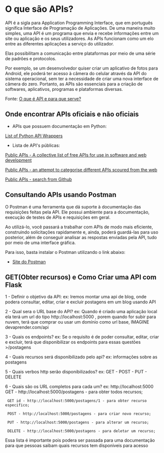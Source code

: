 # O que são APIs?

API é a sigla para Application Programming Interface, que em português significa Interface de Programação de Aplicações. De uma maneira muito simples, uma API é um programa que envia e recebe informações entre um site ou aplicação e os seus utilizadores. As APIs funcionam como um elo entre as diferentes aplicações a serviço do utilizador.

Elas possibilitam a comunicação entre plataformas por meio de uma série de padrões e protocolos.

Por exemplo, se um desenvolvedor quiser criar um aplicativo de fotos para Android, ele poderá ter acesso à câmera do celular através da API do sistema operacional, sem ter a necessidade de criar uma nova interface de câmera do zero. Portanto, as APIs são essenciais para a criação de softwares, aplicativos, programas e plataformas diversas.

Fonte: [O que é API e para que serve?](https://www.techtudo.com.br/listas/2020/06/o-que-e-api-e-para-que-serve-cinco-perguntas-e-respostas.ghtml)

## Onde encontrar APIs oficiais e não oficiais

- APIs que possuem documentação em Python:

[List of Python API Wrappers](https://github.com/realpython/list-of-python-api-wrappers)

- Lista de API's públicas:

[Public APIs - A collective list of free APIs for use in software and web development](https://github.com/public-apis/public-apis)

[Public APIs - an attempt to categorise different APIs scoured from the web](https://github.com/n0shake/Public-APIs)

[Public APIs - search from Github](https://github.com/search?q=api+list&type=Reposito...)

## Consultando APIs usando Postman

O Postman é uma ferramenta que dá suporte à documentação das requisições feitas pela API. Ele possui ambiente para a documentação, execução de testes de APIs e requisições em geral.

Ao utilizá-lo, você passará a trabalhar com APIs de modo mais eficiente, construindo solicitações rapidamente e, ainda, poderá guardá-las para uso posterior, além de conseguir analisar as respostas enviadas pela API, tudo por meio de uma interface gráfica.

Para isso, basta instalar o Postman utilizando o link abaixo:

- [Site do Postman](https://www.postman.com)

## GET(Obter recursos) e Como Criar uma API com Flask

1 - Definir o objetivo da API:
ex: Iremos montar uma api de blog, onde podera consultar, editar, criar e excluir postagens em um blog usando API

2 - Qual sera o URL base do API?
ex: Quando é criado uma aplicação local ela terá um url do tipo http://localhost:5000 , porem quando for subir para nuvem, terá que comprar ou usar um domínio como url base, IMAGINE devaprender.com/api

3 - Quais os endpoints?
ex: Se o requisito é de poder consultar, editar, criar e excluir, terá que disponibilizar os endpoints para essas questões >/postagens

4 - Quais recursos será disponibilizado pelo api?
ex: informações sobre as postagens

5 - Quais verbos http serão disponibilizados?
ex: GET - POST - PUT - DELETE

6 - Quais são os URL completos para cada um?
ex: http://localhost:5000
GET - http://localhost:5000/postagens - para obter todos recursos;

     GET id - http://localhost:5000/postagens/1 - para obter recurso especifico;

     POST - http://localhost:5000/postagens - para criar novo recurso;

     PUT - http://localhost:5000/postagens - para alterar um recurso;

     DELETE - http://localhost:5000/postagens - para deletar um recurso;

Essa lista é importante pois podera ser passada para uma documentação para que pessoas saibam quais recursos tem disponiveis para acesso
